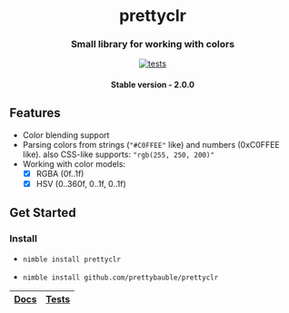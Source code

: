 <div align="center">
  
# prettyclr
### Small library for working with colors
[![tests](https://github.com/prettybauble/prettyclr/actions/workflows/test.yml/badge.svg)](https://github.com/prettybauble/prettyclr/actions/workflows/test.yml)

#### Stable version - 2.0.0

</div>

## Features
- Color blending support
- Parsing colors from strings (`"#C0FFEE"` like) and numbers (0xC0FFEE like). also CSS-like supports: `"rgb(255, 250, 200)"`
- Working with color models:
  - [x] RGBA (0f..1f)
  - [x] HSV (0..360f, 0..1f, 0..1f)

## Get Started
### Install

-
  ```bash
  nimble install prettyclr
  ```
-
  ```bash
  nimble install github.com/prettybauble/prettyclr
  ```


<div align="center">

|[Docs][]|[Tests][]|
|--------|---------|

</div>

[Docs]:https://prettybauble.github.io/prettyclr/theindex.html
[Tests]:https://github.com/prettybauble/prettyclr/tree/main/tests
